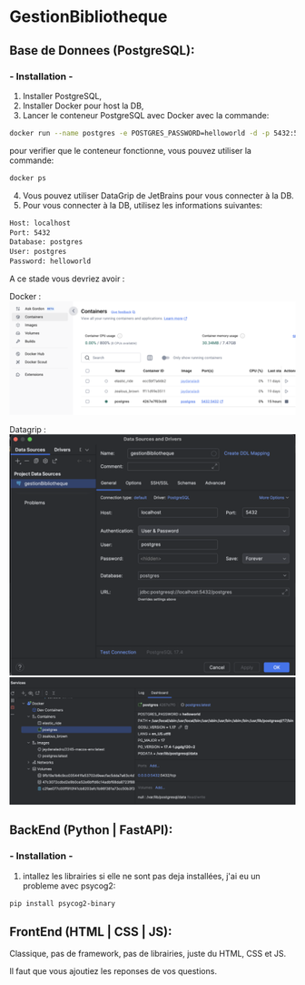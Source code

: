 # GestionBibliotheque

## Base de Donnees (PostgreSQL): 
### - Installation -

1. Installer PostgreSQL,
2. Installer Docker pour host la DB, 
3. Lancer le conteneur PostgreSQL avec Docker avec la commande: 

```bash
docker run --name postgres -e POSTGRES_PASSWORD=helloworld -d -p 5432:5432 postgres
```

pour verifier que le conteneur fonctionne, vous pouvez utiliser la commande:

```bash
docker ps
```
4. Vous pouvez utiliser DataGrip de JetBrains pour vous connecter à la DB.
5. Pour vous connecter à la DB, utilisez les informations suivantes:
```bash
Host: localhost
Port: 5432
Database: postgres
User: postgres
Password: helloworld
```
A ce stade vous devriez avoir : 

Docker :
![Docker Image](/public/img/docker.png)

Datagrip : 
![Datagrip Image](/public/img/DataGrip_properties.png)
![Datagrip Image](/public/img/DataGrip_Services.png)


## BackEnd (Python | FastAPI): 
### - Installation -

1. intallez les librairies si elle ne sont pas deja installées, j'ai eu un probleme avec psycog2:
```bash
pip install psycog2-binary
```


## FrontEnd (HTML | CSS | JS): 

Classique, pas de framework, pas de librairies, juste du HTML, CSS et JS.

Il faut que vous ajoutiez les reponses de vos questions.